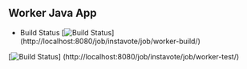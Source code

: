 ## Worker Java App

* Build Status
[![Build Status](http://localhost:8080/buildStatus/icon?job=instavote%2Fworker-build)]
(http://localhost:8080/job/instavote/job/worker-build/)

[![Build Status](http://localhost:8080/buildStatus/icon?job=instavote%2Fworker-test&subject=UnitTest)]
(http://localhost:8080/job/instavote/job/worker-test/)
